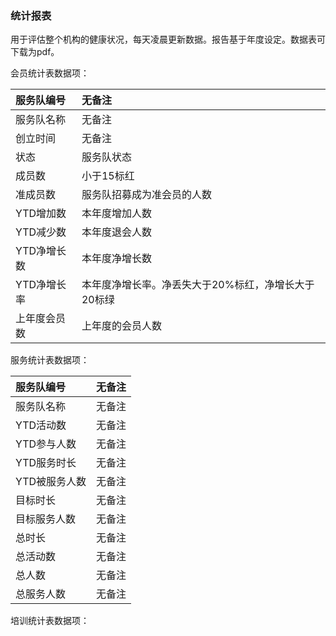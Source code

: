 ### 统计报表

用于评估整个机构的健康状况，每天凌晨更新数据。报告基于年度设定。数据表可下载为pdf。

会员统计表数据项：

| 服务队编号 | 无备注 |
| :--- | :--- |
| 服务队名称 | 无备注 |
| 创立时间 | 无备注 |
| 状态 | 服务队状态 |
| 成员数 | 小于15标红 |
| 准成员数 | 服务队招募成为准会员的人数 |
| YTD增加数 | 本年度增加人数 |
| YTD减少数 | 本年度退会人数 |
| YTD净增长数 | 本年度净增长数 |
| YTD净增长率 | 本年度净增长率。净丢失大于20%标红，净增长大于20标绿 |
| 上年度会员数 | 上年度的会员人数 |



服务统计表数据项：

| 服务队编号 | 无备注 |
| :--- | :--- |
| 服务队名称 | 无备注 |
| YTD活动数 | 无备注 |
| YTD参与人数 | 无备注 |
| YTD服务时长 | 无备注 |
| YTD被服务人数 | 无备注 |
| 目标时长 | 无备注 |
| 目标服务人数 | 无备注 |
| 总时长 | 无备注 |
| 总活动数 | 无备注 |
| 总人数 | 无备注 |
| 总服务人数 | 无备注 |



培训统计表数据项：



